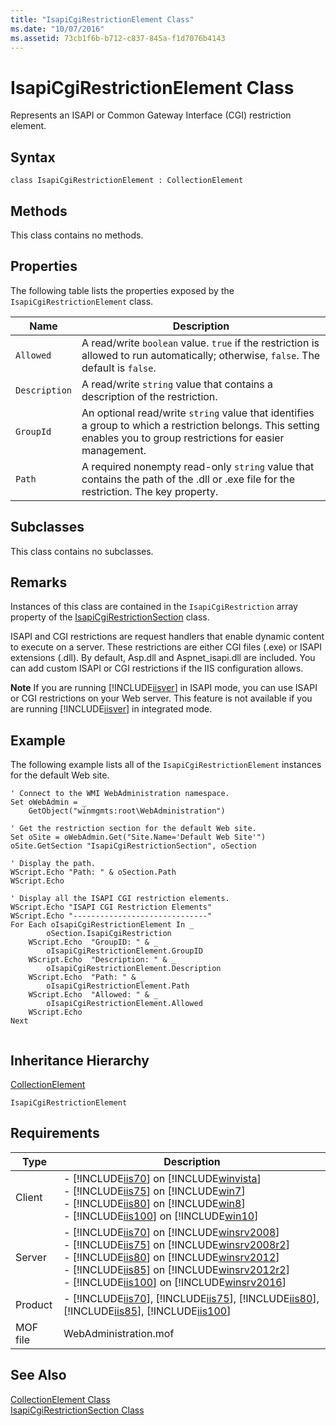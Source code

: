 ```yaml
---
title: "IsapiCgiRestrictionElement Class"
ms.date: "10/07/2016"
ms.assetid: 73cb1f6b-b712-c837-845a-f1d7076b4143
---
```

# IsapiCgiRestrictionElement Class
Represents an ISAPI or Common Gateway Interface (CGI) restriction element.  
  
## Syntax  
  
```vbs  
class IsapiCgiRestrictionElement : CollectionElement  
```  
  
## Methods  
 This class contains no methods.  
  
## Properties  
 The following table lists the properties exposed by the `IsapiCgiRestrictionElement` class.  
  
|Name|Description|  
|----------|-----------------|  
|`Allowed`|A read/write `boolean` value. `true` if the restriction is allowed to run automatically; otherwise, `false`. The default is `false`.|  
|`Description`|A read/write `string` value that contains a description of the restriction.|  
|`GroupId`|An optional read/write `string` value that identifies a group to which a restriction belongs. This setting enables you to group restrictions for easier management.|  
|`Path`|A required nonempty read-only `string` value that contains the path of the .dll or .exe file for the restriction. The key property.|  
  
## Subclasses  
 This class contains no subclasses.  
  
## Remarks  
 Instances of this class are contained in the `IsapiCgiRestriction` array property of the [IsapiCgiRestrictionSection](../wmi-provider/isapicgirestrictionsection-class.md) class.  
  
 ISAPI and CGI restrictions are request handlers that enable dynamic content to execute on a server. These restrictions are either CGI files (.exe) or ISAPI extensions (.dll). By default, Asp.dll and Aspnet_isapi.dll are included. You can add custom ISAPI or CGI restrictions if the IIS configuration allows.  
  
 **Note** If you are running [!INCLUDE[iisver](../wmi-provider/includes/iisver-md.md)] in ISAPI mode, you can use ISAPI or CGI restrictions on your Web server. This feature is not available if you are running [!INCLUDE[iisver](../wmi-provider/includes/iisver-md.md)] in integrated mode.  
  
## Example  
 The following example lists all of the `IsapiCgiRestrictionElement` instances for the default Web site.  
  
```  
' Connect to the WMI WebAdministration namespace.  
Set oWebAdmin = _  
    GetObject("winmgmts:root\WebAdministration")  
  
' Get the restriction section for the default Web site.  
Set oSite = oWebAdmin.Get("Site.Name='Default Web Site'")  
oSite.GetSection "IsapiCgiRestrictionSection", oSection  
  
' Display the path.  
WScript.Echo "Path: " & oSection.Path  
WScript.Echo  
  
' Display all the ISAPI CGI restriction elements.  
WScript.Echo "ISAPI CGI Restriction Elements"  
WScript.Echo "------------------------------"  
For Each oIsapiCgiRestrictionElement In _  
        oSection.IsapiCgiRestriction  
    WScript.Echo  "GroupID: " & _  
        oIsapiCgiRestrictionElement.GroupID  
    WScript.Echo  "Description: " & _  
        oIsapiCgiRestrictionElement.Description  
    WScript.Echo  "Path: " & _  
        oIsapiCgiRestrictionElement.Path  
    WScript.Echo  "Allowed: " & _  
        oIsapiCgiRestrictionElement.Allowed  
    WScript.Echo  
Next  
  
```  
  
## Inheritance Hierarchy  
 [CollectionElement](../wmi-provider/collectionelement-class.md)  
  
 `IsapiCgiRestrictionElement`  
  
## Requirements  
  
|Type|Description|  
|----------|-----------------|  
|Client|-   [!INCLUDE[iis70](../wmi-provider/includes/iis70-md.md)] on [!INCLUDE[winvista](../wmi-provider/includes/winvista-md.md)]<br />-   [!INCLUDE[iis75](../wmi-provider/includes/iis75-md.md)] on [!INCLUDE[win7](../wmi-provider/includes/win7-md.md)]<br />-   [!INCLUDE[iis80](../wmi-provider/includes/iis80-md.md)] on [!INCLUDE[win8](../wmi-provider/includes/win8-md.md)]<br />-   [!INCLUDE[iis100](../wmi-provider/includes/iis100-md.md)] on [!INCLUDE[win10](../wmi-provider/includes/win10-md.md)]|  
|Server|-   [!INCLUDE[iis70](../wmi-provider/includes/iis70-md.md)] on [!INCLUDE[winsrv2008](../wmi-provider/includes/winsrv2008-md.md)]<br />-   [!INCLUDE[iis75](../wmi-provider/includes/iis75-md.md)] on [!INCLUDE[winsrv2008r2](../wmi-provider/includes/winsrv2008r2-md.md)]<br />-   [!INCLUDE[iis80](../wmi-provider/includes/iis80-md.md)] on [!INCLUDE[winsrv2012](../wmi-provider/includes/winsrv2012-md.md)]<br />-   [!INCLUDE[iis85](../wmi-provider/includes/iis85-md.md)] on [!INCLUDE[winsrv2012r2](../wmi-provider/includes/winsrv2012r2-md.md)]<br />-   [!INCLUDE[iis100](../wmi-provider/includes/iis100-md.md)] on [!INCLUDE[winsrv2016](../wmi-provider/includes/winsrv2016-md.md)]|  
|Product|-   [!INCLUDE[iis70](../wmi-provider/includes/iis70-md.md)], [!INCLUDE[iis75](../wmi-provider/includes/iis75-md.md)], [!INCLUDE[iis80](../wmi-provider/includes/iis80-md.md)], [!INCLUDE[iis85](../wmi-provider/includes/iis85-md.md)], [!INCLUDE[iis100](../wmi-provider/includes/iis100-md.md)]|  
|MOF file|WebAdministration.mof|  
  
## See Also  
 [CollectionElement Class](../wmi-provider/collectionelement-class.md)   
 [IsapiCgiRestrictionSection Class](../wmi-provider/isapicgirestrictionsection-class.md)
